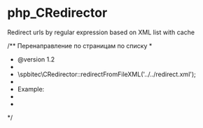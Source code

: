 # php_CRedirector
Redirect urls by regular expression based on XML list with cache

/** Перенаправление по страницам по списку 
 * 
 * @version 1.2
 * 
 * \spbitec\CRedirector::redirectFromFileXML('../../redirect.xml');
 * 
 * Example: 
 * <?xml version="1.0"?>
	<data>
  		<rule from="^/tickets/abonement/(.*)/b/(.*)/" to="^/tickets/abonement/(.*)/b/(.*)/" code="301"/>
  		<rule from="^/tickets/abonement/(.*)/s/(.*)/" to="^/tickets/abonement/(.*)/small/(.*)/" code="301"/>
  		<rule from="#\/sync\/(.*)#" to="$1" code="301"/>
	</data>
 *  
 */
